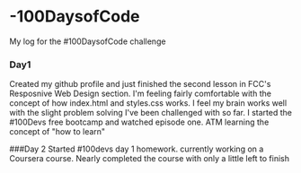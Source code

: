 # -100DaysofCode
My log for the #100DaysofCode challenge

### Day1
Created my github profile and just finished the second lesson in  FCC's Resposnive Web Design section. I'm feeling fairly comfortable with the concept of how index.html and styles.css works. I feel my brain works well with the slight problem solving I've been challenged with so far. I started the #100Devs free bootcamp and watched episode one. ATM learning the concept of "how to learn"

###Day 2
Started #100devs day 1 homework. currently working on a Coursera course. Nearly completed the course with only a little left to finish
